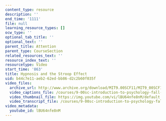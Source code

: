 ```yaml
---
content_type: resource
description: ''
end_time: '1111'
file: null
learning_resource_types: []
ocw_type: ''
optional_tab_title: ''
optional_text: ''
parent_title: Attention
parent_type: CourseSection
related_resources_text: ''
resource_index_text: ''
resourcetype: Video
start_time: '863'
title: Hypnosis and the Stroop Effect
uid: b44c7e11-aeb2-62ed-bb86-d2c2b60f035f
video_files:
  archive_url: http://www.archive.org/download/MIT9.00SCF11/MIT9_00SCF11_lec07_300k.mp4
  video_captions_file: /courses/9-00sc-introduction-to-psychology-fall-2011/d08d32104bfb51d8b213f89901876fd8_lBU64nfe8nM.vtt
  video_thumbnail_file: https://img.youtube.com/vi/lBU64nfe8nM/default.jpg
  video_transcript_file: /courses/9-00sc-introduction-to-psychology-fall-2011/f3d305dba53b42df3dbdfdb0a66b4328_lBU64nfe8nM.pdf
video_metadata:
  youtube_id: lBU64nfe8nM
---
```

